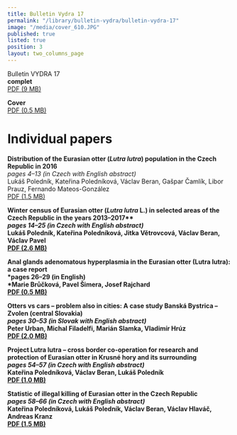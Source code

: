 ```yaml
---
title: Bulletin Vydra 17
permalink: "/library/bulletin-vydra/bulletin-vydra-17"
image: "/media/cover_610.JPG"
published: true
listed: true
position: 3
layout: two_columns_page
---
```

Bulletin VYDRA 17  
**complet**  
[PDF (9 MB)](/media/Bulletin_VYDRA_17.pdf)

**Cover**  
[PDF (0.5 MB)](/media/cover.pdf)

# Individual papers

**Distribution of the Eurasian otter (*Lutra lutra*) population in the
Czech Republic in 2016**  
*pages 4–13 (in Czech with English abstract)*  
Lukáš Poledník, Kateřina Poledníková, Václav Beran, Gašpar Čamlík,
Libor Prauz, Fernando Mateos-González  
[PDF (1.5 MB)](/media/Polednik_etal_4_13.pdf)

**Winter census of Eurasian otter (*Lutra lutra* L.) in selected
areas of the Czech Republic in the years**<strong> 2013–2017**  
*pages 14–25 (in Czech with English abstract)*  
Lukáš Poledník, Kateřina Poledníková, Jitka Větrovcová, Václav Beran,
Václav Pavel   
[PDF (2.6 MB)](/media/Polednik_etal_14_25.pdf)

**Anal glands adenomatous hyperplasmia in the Eurasian otter (Lutra
lutra): a case report**  
*pages 26–29 (in English)  
*Marie Brůčková, Pavel Šimera, Josef Rajchard  
[PDF (0.5 MB)](/media/Bruckova_etal_26_29.pdf)

**Otters vs cars – problem also in cities: A case study Banská Bystrica
– Zvolen (central Slovakia)**  
*pages 30–53 (in Slovak with English abstract)*  
Peter Urban, Michal Filadelfi, Marián Slamka, Vladimír Hrúz  
[PDF (2.0 MB)](/media/Urban_etal_30_53.pdf)

**Project Lutra lutra – cross border co-operation for research and
protection of Eurasian otter in Krusné hory and its surrounding**  
*pages 54–57 (in Czech with English abstract)*  
Kateřina Poledníková, Václav Beran, Lukáš Poledník  
[PDF (1.0 MB)](/media/Polednikova_etal_54_57.pdf)

**Statistic of illegal killing of Eurasian otter in the Czech
Republic**  
*pages 58–66 (in Czech with English abstract)*  
Kateřina Poledníková, Lukáš Poledník, Václav Beran, Václav Hlaváč,
Andreas Kranz  
[PDF (1.5 MB)](/media/Polednikova_etal_58_66.pdf)
